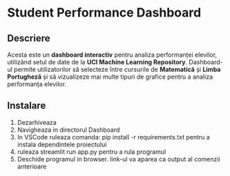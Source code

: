 # Student Performance Dashboard

## Descriere

Acesta este un **dashboard interactiv** pentru analiza performanței elevilor, utilizând setul de date de la **UCI Machine Learning Repository**. Dashboard-ul permite utilizatorilor să selecteze între cursurile de **Matematică** și **Limba Portugheză** și să vizualizeze mai multe tipuri de grafice pentru a analiza performanța elevilor.


## Instalare

1. Dezarhiveaza
2. Navigheaza in directorul Dashboard
3. In VSCode ruleaza comanda: pip install -r requirements.txt pentru a instala dependintele proiectului
4. ruleaza streamlit run app.py pentru a rula programul 
4. Deschide programul in browser. link-ul va aparea ca output al comenzii anterioare
